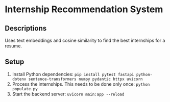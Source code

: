 # Internship Recommendation System

## Descriptions
Uses text embeddings and cosine similarity to find the best internships for a resume.

## Setup
1. Install Python dependencies: `pip install pytest fastapi python-dotenv sentence-transformers numpy pydantic httpx uvicorn`
2. Process the internships. This needs to be done only once: `python populate.py`
3. Start the backend server: `uvicorn main:app --reload`
